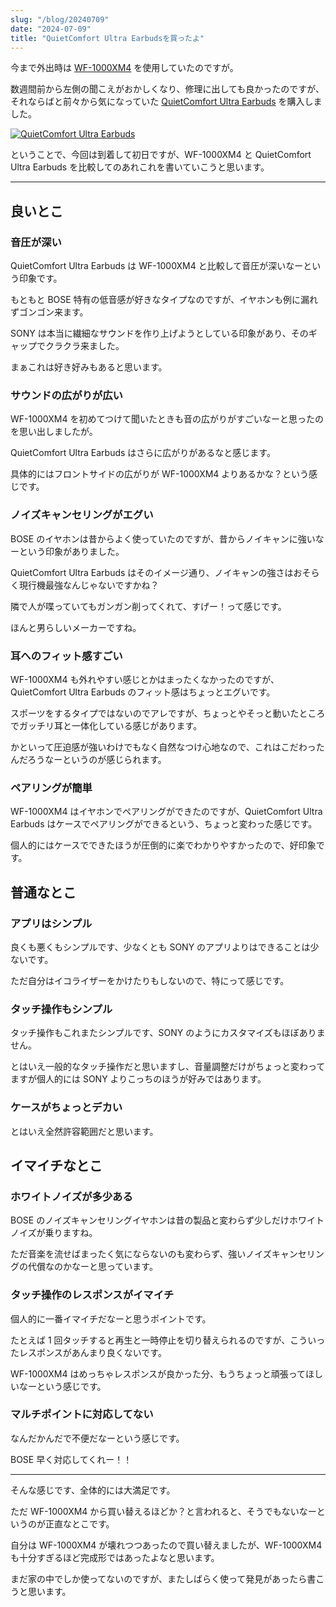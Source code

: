 ```yaml
---
slug: "/blog/20240709"
date: "2024-07-09"
title: "QuietComfort Ultra Earbudsを買ったよ"
---
```


今まで外出時は [WF-1000XM4](https://amzn.to/4cAA9b2) を使用していたのですが。

数週間前から左側の聞こえがおかしくなり、修理に出しても良かったのですが、それならばと前々から気になっていた [QuietComfort Ultra Earbuds](https://amzn.to/3zAy8No) を購入しました。

[![QuietComfort Ultra Earbuds](https://m.media-amazon.com/images/I/713xRXpc+JL._AC_SX679_.jpg)](https://amzn.to/3zAy8No)

ということで、今回は到着して初日ですが、WF-1000XM4 と QuietComfort Ultra Earbuds を比較してのあれこれを書いていこうと思います。

---

## 良いとこ

### 音圧が深い

QuietComfort Ultra Earbuds は WF-1000XM4 と比較して音圧が深いなーという印象です。

もともと BOSE 特有の低音感が好きなタイプなのですが、イヤホンも例に漏れずゴンゴン来ます。

SONY は本当に繊細なサウンドを作り上げようとしている印象があり、そのギャップでクラクラ来ました。

まぁこれは好き好みもあると思います。

### サウンドの広がりが広い

WF-1000XM4 を初めてつけて聞いたときも音の広がりがすごいなーと思ったのを思い出しましたが。

QuietComfort Ultra Earbuds はさらに広がりがあるなと感じます。

具体的にはフロントサイドの広がりが WF-1000XM4 よりあるかな？という感じです。

### ノイズキャンセリングがエグい

BOSE のイヤホンは昔からよく使っていたのですが、昔からノイキャンに強いなーという印象がありました。

QuietComfort Ultra Earbuds はそのイメージ通り、ノイキャンの強さはおそらく現行機最強なんじゃないですかね？

隣で人が喋っていてもガンガン削ってくれて、すげー！って感じです。

ほんと男らしいメーカーですね。

### 耳へのフィット感すごい

WF-1000XM4 も外れやすい感じとかはまったくなかったのですが、QuietComfort Ultra Earbuds のフィット感はちょっとエグいです。

スポーツをするタイプではないのでアレですが、ちょっとやそっと動いたところでガッチリ耳と一体化している感じがあります。

かといって圧迫感が強いわけでもなく自然なつけ心地なので、これはこだわったんだろうなーというのが感じられます。

### ペアリングが簡単

WF-1000XM4 はイヤホンでペアリングができたのですが、QuietComfort Ultra Earbuds はケースでペアリングができるという、ちょっと変わった感じです。

個人的にはケースでできたほうが圧倒的に楽でわかりやすかったので、好印象です。

## 普通なとこ

### アプリはシンプル

良くも悪くもシンプルです、少なくとも SONY のアプリよりはできることは少ないです。

ただ自分はイコライザーをかけたりもしないので、特にって感じです。

### タッチ操作もシンプル

タッチ操作もこれまたシンプルです、SONY のようにカスタマイズもほぼありません。

とはいえ一般的なタッチ操作だと思いますし、音量調整だけがちょっと変わってますが個人的には SONY よりこっちのほうが好みではあります。

### ケースがちょっとデカい

とはいえ全然許容範囲だと思います。

## イマイチなとこ

### ホワイトノイズが多少ある

BOSE のノイズキャンセリングイヤホンは昔の製品と変わらず少しだけホワイトノイズが乗りますね。

ただ音楽を流せばまったく気にならないのも変わらず、強いノイズキャンセリングの代償なのかなーと思っています。

### タッチ操作のレスポンスがイマイチ

個人的に一番イマイチだなーと思うポイントです。

たとえば 1 回タッチすると再生と一時停止を切り替えられるのですが、こういったレスポンスがあんまり良くないです。

WF-1000XM4 はめっちゃレスポンスが良かった分、もうちょっと頑張ってほしいなーという感じです。

### マルチポイントに対応してない

なんだかんだで不便だなーという感じです。

BOSE 早く対応してくれー！！

---

そんな感じです、全体的には大満足です。

ただ WF-1000XM4 から買い替えるほどか？と言われると、そうでもないなーというのが正直なとこです。

自分は WF-1000XM4 が壊れつつあったので買い替えましたが、WF-1000XM4 も十分すぎるほど完成形ではあったよなと思います。

まだ家の中でしか使ってないのですが、またしばらく使って発見があったら書こうと思います。
